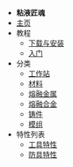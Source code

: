 - **粘液匠魂**
- [主页](./)
- 教程
    - [下载与安装](./Install-SlimeTinker)
    - [入门](./Getting-Started)
- 分类
    - [工作站](./Workstations)
    - [材料](./Materials)
    - [熔融金属](./Molten-Metals)
    - [熔融合金](./Molten-Alloys)
    - [铸件](./Casts)
    - [模组](./Modifications)
- 特性列表
    - [工具特性](./Tools-Traits)
    - [防具特性](./Armor-Traits)
